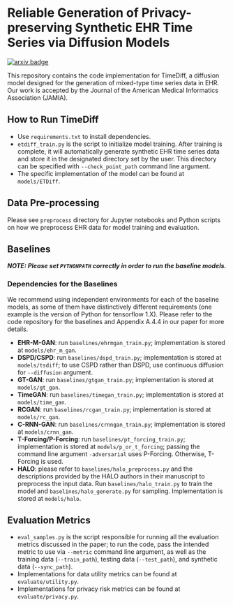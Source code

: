 # Reliable Generation of Privacy-preserving Synthetic EHR Time Series via Diffusion Models
[![arxiv badge](https://img.shields.io/badge/arXiv-2310.15290-red)](https://arxiv.org/abs/2310.15290)

This repository contains the code implementation for TimeDiff, a diffusion model designed for the generation of mixed-type time series data in EHR. Our work is accepted by the Journal of the American Medical Informatics Association (JAMIA).

## How to Run TimeDiff
* Use `requirements.txt` to install dependencies.
* `etdiff_train.py` is the script to initialize model training. After training is complete, it will automatically generate synthetic EHR time series data and store it in the designated directory set by the user. This directory can be specified with `--check_point_path` command line argument.
* The specific implementation of the model can be found at `models/ETDiff`.

## Data Pre-processing
Please see `preprocess` directory for Jupyter notebooks and Python scripts on how we preprocess EHR data for model training and evaluation.

## Baselines
***NOTE: Please set `PYTHONPATH` correctly in order to run the baseline models.***

### Dependencies for the Baselines
We recommend using independent environments for each of the baseline models, as some of them have distinctively different requirements (one example is the version of Python for tensorflow 1.X). Please refer to the code repository for the baselines and Appendix A.4.4 in our paper for more details.

* **EHR-M-GAN**: run `baselines/ehrmgan_train.py`; implementation is stored at `models/ehr_m_gan`.
* **DSPD/CSPD**: run `baselines/dspd_train.py`; implementation is stored at `models/tsdiff`; to use CSPD rather than DSPD, use continuous diffusion for `--diffusion` argument.
* **GT-GAN**: run `baselines/gtgan_train.py`; implementation is stored at `models/gt_gan`.
* **TimeGAN**:  run `baselines/timegan_train.py`; implementation is stored at `models/time_gan`.
* **RCGAN**: run `baselines/rcgan_train.py`; implementation is stored at `models/rc_gan`.
* **C-RNN-GAN**: run `baselines/crnngan_train.py`; implementation is stored at `models/crnn_gan`.
* **T-Forcing/P-Forcing**: run `baselines/pt_forcing_train.py`; implementation is stored at `models/p_or_t_forcing`; passing the command line argument `-adversarial` uses P-Forcing. Otherwise, T-Forcing is used.
* **HALO**: please refer to `baselines/halo_preprocess.py` and the descriptions provided by the HALO authors in their manuscript to preprocess the input data. Run `baselines/halo_train.py` to train the model and `baselines/halo_generate.py` for sampling. Implementation is stored at `models/halo`.

## Evaluation Metrics
* `eval_samples.py` is the script responsible for running all the evaluation metrics discussed in the paper; to run the code, pass the intended metric to use via `--metric` command line argument, as well as the training data (`--train_path`), testing data (`--test_path`), and synthetic data (`--sync_path`).
* Implementations for data utility metrics can be found at `evaluate/utility.py`.
* Implementations for privacy risk metrics can be found at `evaluate/privacy.py`.